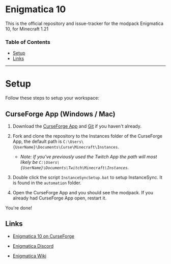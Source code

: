 # Enigmatica 10

This is the official repository and issue-tracker for the modpack Enigmatica 10, for Minecraft 1.21

### Table of Contents

- [Setup](#setup)
- [Links](#links)

<hr></hr>

# Setup

Follow these steps to setup your workspace:

## CurseForge App (Windows / Mac)

1. Download the [CurseForge App](https://curseforge.overwolf.com/) and [Git](https://git-scm.com/downloads) if you haven't already.
2. Fork and clone the repository to the Instances folder of the CurseForge App, the default path is `C:\Users\{UserName}\Documents\Curse\Minecraft\Instances`.

   - _Note: If you've previously used the Twitch App the path will most likely be `C:\Users\{UserName}\Documents\Twitch\Minecraft\Instances`._

3. Double click the script `InstanceSyncSetup.bat` to setup InstanceSync. It is found in the `automation` folder.
4. Open the CurseForge App and you should see the modpack. If you already had CurseForge App open, restart it.

You're done!

## Links

- [Enigmatica 10 on CurseForge](https://www.curseforge.com/minecraft/modpacks/enigmatica10)

- [Enigmatica Discord](https://discord.gg/HnWNd7X)

- [Enigmatica Wiki](https://wiki.enigmatica.net/)
